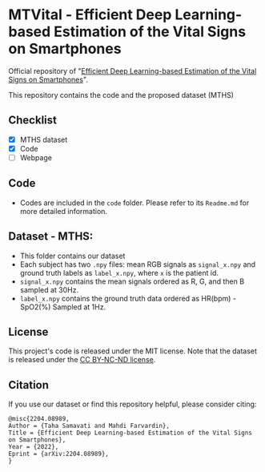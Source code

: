 # MTVital - Efficient Deep Learning-based Estimation of the Vital Signs on Smartphones

Official repository of "[Efficient Deep Learning-based Estimation of the Vital Signs on Smartphones](https://arxiv.org/abs/2204.08989)".

This repository contains the code and the proposed dataset (MTHS)

## Checklist
- [x] MTHS dataset
- [x] Code
- [ ] Webpage 

## Code

* Codes are included in the `code` folder. Please refer to its `Readme.md` for more detailed information. 
## Dataset - MTHS: 
* This folder contains our dataset
* Each subject has two `.npy` files: mean RGB signals as `signal_x.npy` and ground truth labels as `label_x.npy`, where `x` is the patient id.
* `signal_x.npy` contains the mean signals ordered as R, G, and then B sampled at 30Hz.
* `label_x.npy` contains the ground truth data ordered as HR(bpm) - SpO2(%) Sampled at 1Hz.

## License
This project's code is released under the MIT license.
Note that the dataset is released under the [CC BY-NC-ND license](https://creativecommons.org/licenses/by-nc-nd/4.0/). 



## Citation
If you use our dataset or find this repository helpful, please consider citing:

```
@misc{2204.08989,
Author = {Taha Samavati and Mahdi Farvardin},
Title = {Efficient Deep Learning-based Estimation of the Vital Signs on Smartphones},
Year = {2022},
Eprint = {arXiv:2204.08989},
}
```

